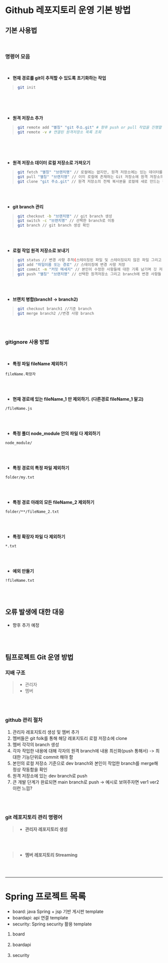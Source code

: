 # Github 레포지토리 운영 기본 방법

기본 사용법
-------------
<br>

### 명령어 모음

<br>

* **현재 경로를 git이 추적할 수 있도록 초기화하는 작업**
> 
>    ```bash
>    git init
>    ```

<br><br><br>

* **원격 저장소 추가**
> 
>    ```bash
>    git remote add "별칭" "git 주소.git" # 향후 push or pull 작업을 진행할 때 "별칭"으로 지정한 원격 저장소에 접근할 수 있음. git clone 시 default 별칭은 origin
>    git remote -v # 연결된 원격저장소 목록 조회
>    ```

<br><br><br>

* **원격 저장소 데이터 로컬 저장소로 가져오기**
> 
>    ```bash
>   git fetch "별칭" "브랜치명" // 로컬에는 없지만, 원격 저장소에는 있는 데이터를 가져오며 자동으로 Merge 되지 않음
>   git pull "별칭" "브랜치명" // 이미 로컬에 존재하는 Git 저장소에 원격 저장소의 최신 변경사항을 가져오고 병합. 원격 저장소에 새로운 커밋이 추가되었을 때, 그 변경사항을 현재 로컬 저장소에 반영(git fetch와 git merge의 조합)
>   git clone "git 주소.git" // 원격 저장소의 전체 복사본을 로컬에 새로 만드는 작업으로 새로운 디렉토리가 생성되며 그 안에 원격 저장소의 모든 파일과 폴더, 그리고 모든 커밋 히스토리가 포함됨. 일반적으로 저장소를 처음 시작할 때 사용
>    ```

<br><br>

* **git branch 관리**
> 
>    ```bash
>   git checkout -b "브랜치명" // git branch 생성
>   git switch -c "브랜치명" // 선택한 branch로 이동
>   git branch // git branch 생성 확인
>    ```

<br><br>

* **로컬 작업 원격 저장소로 보내기**
>    ```bash
>   git status // 변경 사항 추적(스테이징된 파일 및 스테이징되지 않은 파일 그리고 깃 추적이 되지 않은 파일)
>   git add "파일이름 또는 경로" // 스테이징에 변경 사항 저장
>   git commit -m "커밋 메세지" // 본인이 수정한 사항들에 대한 기록 남기며 깃 저장소에 넘기기 직전 단계
>   git push "별칭" "브랜치명" // 선택한 원격저장소 그리고 branch에 변경 사항들 저장
>    ```

<br><br>

* **브랜치 병합(branch1 -> branch2)**
>   ```bash
>   git checkout branch1 //기준 branch
>   git merge branch2 //변경 사항 branch
>   ```

<br><br>

### gitignore 사용 방법

<br>

* **특정 파일 fileName 제외하기**
```파일 내용
fileName.확장자
```
<br><br>

* **현재 경로에 있는 fileName_1 만 제외하기. (다른경로 fileName_1 말고)**
```파일 내용
/fileName.js
```
<br><br>

* **특정 폴더 node_module 안의 파일 다 제외하기**
```파일 내용
node_module/
```
 <br><br>
 
* **특정 경로의 특정 파일 제외하기**
```파일 내용
folder/my.txt
```
<br><br>

* **특정 경로 아래의 모든 fileName_2 제외하기**
```파일 내용
folder/**/fileName_2.txt
```
<br><br>
 
* **특정 확장자 파일 다 제외하기**
```파일 내용
*.txt
```
<br><br>
 
* **예외 만들기**
```파일 내용
!fileName.txt
```
<br><br>

오류 발생에 대한 대응
-------------
* 향후 추가 예정

<br><br>

팀프로젝트 Git 운영 방법
-------------
### 지배 구조
>   * 관리자
>   * 멤버

<br><br>

### github 관리 절차
1. 관리자 레포지토리 생성 및 멤버 추가
2. 멤버들은 git folk를 통해 해당 레포지토리 로컬 저장소에 clone
3. 멤버 각각의 branch 생성 
4. 각자 작업한 내용에 대해 각자의 원격 branch에 내용 최신화(push 통해서) -> 최대한 기능단위로 commit 해야 함
5. 본인의 로컬 저장소 기준으로 dev branch와 본인이 작업한 branch를 merge해 정상 작동함을 확인
6. 원격 저장소에 있는 dev branch로 push
7. 큰 개발 단계가 완료되면 main branch로 push -> 예시로 보여주자면 ver1 ver2 이런 느낌?

<br><br>

### git 레포지토리 관리 명령어
> * **관리자 레포지토리 생성**

<br><br>

> * **멤버 레포지토리 Streaming**

<br><br>


* * *
# Spring 프로젝트 목록
* board: java Spring + jsp 기반 게시판 template
* boardapi: api 연결 template
* security: Spring security 활용 template

1. board
<br><br>
2. boardapi
<br><br>
3. security
